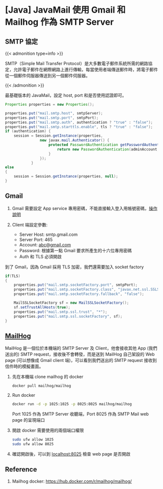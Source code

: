 # [Java] JavaMail 使用 Gmail 和 Mailhog 作為 SMTP Server


## SMTP 協定

{{< admonition type=info >}}

SMTP（Simple Mail Transfer Protocol）是大多數電子郵件系統所需的網路協定，允許電子郵件在網際網路上進行傳輸，每當使用者端傳送郵件時，將電子郵件從一個郵件伺服器傳送到另一個郵件伺服器。

{{< /admonition >}}

最基礎版本的 JavaMail，設定 host, port 和是否使用認證即可。

```java
Properties properties = new Properties();

properties.put("mail.smtp.host", smtpServer);
properties.put("mail.smtp.port", smtpPort);
properties.put("mail.smtp.auth", authentication ? "true" : "false");
properties.put("mail.smtp.starttls.enable", tls ? "true" : "false");
if (authentication) {
	session = Session.getInstance(properties,
				new javax.mail.Authenticator() {
					protected PasswordAuthentication getPasswordAuthentication() {
						return new PasswordAuthentication(adminAccount, adminPassword);
					}
				});
			}
else
{
    session = Session.getInstance(properties, null);
}
```

## Gmail

1. Gmail 需要設定 App service 專用密碼，不能直接輸入登入用帳號密碼，[操作說明](https://support.google.com/accounts/answer/185833)
2. Client 端設定參數:

    - Server Host: smtp.gmail.com
    - Server Port: 465
    - Account: abc@gmail.com
    - Password: 根據第一點 Gmail 要求所產生的十六位專用密碼
    - Auth 和 TLS 必須開啟

到了 Gmail，因為 Gmail 採用 TLS 加密，我們還需要加入 socket factory

```java
if(TLS)
{
	properties.put("mail.smtp.socketFactory.port", smtpPort);
	properties.put("mail.smtp.socketFactory.class", "javax.net.ssl.SSLSocketFactory");
	properties.put("mail.smtp.socketFactory.fallback", "false");

	MailSSLSocketFactory sf = new MailSSLSocketFactory();
	sf.setTrustAllHosts(true);
	properties.put("mail.smtp.ssl.trust", "*");
	properties.put("mail.smtp.ssl.socketFactory", sf);
}

```

## [MailHog](https://github.com/mailhog/MailHog)

MailHog 是一個位於本機端的 SMTP Server 及 Client，他會接收其他 App (我們送出的) SMTP request，接收後不會轉發，而是送到 MailHog 自己架設的 Web page (可以想像成 Gmail client 端)，可以看到我們送出的 SMTP request 接收到信件時的模擬畫面。

1. 先在本機端 clone mailhog 的 docker

    ```bash
    docker pull mailhog/mailhog
    ```

2. Run docker

    ```bash
    docker run -d -p 1025:1025 -p 8025:8025 mailhog/mailhog
    ```

    Port 1025 作為 SMTP Server 收聽端，Port 8025 作為 SMTP Mail web page 的呈現端口

3. 開啟 docker 需要使用的兩個端口權限

    ```bash
    sudo ufw allow 1025
    sudo ufw allow 8025
    ```

4. 確認開啟後，可以到 [localhost:8025](http://10.1.116.65:8025/) 檢查 web page 是否開啟

## Reference

1. Mailhog docker: https://hub.docker.com/r/mailhog/mailhog/


